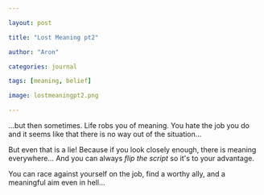 ```yaml
---

layout: post

title: "Lost Meaning pt2"

author: "Aron"

categories: journal

tags: [meaning, belief]

image: lostmeaningpt2.png

---
```


...but then sometimes. Life robs you of meaning. You hate the job you do and it seems like that there is no way out of the situation...

But even that is a lie! Because if you look closely enough, there is meaning everywhere... And you can always *flip the script* so it's to your advantage. 

You can race against yourself on the job, find a worthy ally, and a meaningful aim even in hell...

